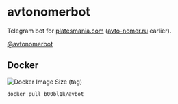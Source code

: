 # avtonomerbot

Telegram bot for [platesmania.com](https://platesmania.com) 
([avto-nomer.ru](https://avto-nomer.ru) earlier).

[@avtonomerbot](https://t.me/avtonomerbot)

## Docker

![Docker Image Size (tag)](https://img.shields.io/docker/image-size/b00bl1k/avbot/latest)

`docker pull b00bl1k/avbot`
